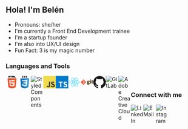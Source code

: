 ## Hola! I'm Belén

- Pronouns: she/her
- I'm currently a Front End Development trainee
- I'm a startup founder
- I'm also into UX/UI design
- Fun Fact: 3 is my magic number

### Languages and Tools

<img align="left" alt="HTML5" width="33px" src="https://raw.githubusercontent.com/github/explore/80688e429a7d4ef2fca1e82350fe8e3517d3494d/topics/html/html.png" />
<img align="left" alt="CSS3" width="33px" src="https://raw.githubusercontent.com/github/explore/80688e429a7d4ef2fca1e82350fe8e3517d3494d/topics/css/css.png" />
<img align="left" alt="Styled Components" width="33px" src="https://avatars.githubusercontent.com/u/20658825?s=200&v=4" />
<img align="left" alt="JavaScript" width="33px" src="https://raw.githubusercontent.com/github/explore/80688e429a7d4ef2fca1e82350fe8e3517d3494d/topics/javascript/javascript.png" />
<img align="left" alt="TypeScript" width="33px" src="https://raw.githubusercontent.com/github/explore/80688e429a7d4ef2fca1e82350fe8e3517d3494d/topics/typescript/typescript.png" />
<img align="left" alt="React" width="33px" src="https://raw.githubusercontent.com/github/explore/80688e429a7d4ef2fca1e82350fe8e3517d3494d/topics/react/react.png" />
<img align="left" alt="Git" width="33px" src="https://raw.githubusercontent.com/github/explore/80688e429a7d4ef2fca1e82350fe8e3517d3494d/topics/git/git.png" />
<img align="left" alt="GitHub" width="33px" src="https://raw.githubusercontent.com/github/explore/78df643247d429f6cc873026c0622819ad797942/topics/github/github.png" />
<img align="left" alt="GitLab" width="33px" src="https://cdn.worldvectorlogo.com/logos/gitlab.svg" />
<img align="left" alt="Adobe Creative Cloud" width="33px" src="https://upload.wikimedia.org/wikipedia/commons/a/ac/Creative_Cloud.svg" />

</br>

### Connect with me

[<img align="left" alt="LinkedIn" width="33px" src="https://cdn.jsdelivr.net/npm/simple-icons@v3/icons/linkedin.svg" />](https://www.linkedin.com/in/bednarskibelen/)
[<img align="left" alt="EMail" width="33px" src="https://cdn-icons-png.flaticon.com/512/561/561127.png" />](mailto:belenbednarski@gmail.com)
[<img align="left" alt="Instagram" width="33px" src="https://cdn.jsdelivr.net/npm/simple-icons@v3/icons/instagram.svg" />](https://www.instagram.com/babelita/)
